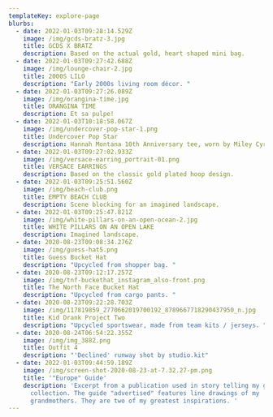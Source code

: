```yaml
---
templateKey: explore-page
blurbs:
  - date: 2022-01-03T09:28:14.529Z
    image: /img/gcds-bratz-3.jpg
    title: GCDS X BRATZ
    description: Based on the actual gold, heart shaped mini bag.
  - date: 2022-01-03T09:27:42.688Z
    image: /img/lounge-chair-2.jpg
    title: 2000S LILO
    description: "Early 2000s living room décor. "
  - date: 2022-01-03T09:27:26.089Z
    image: /img/orangina-time.jpg
    title: ORANGINA TIME
    description: Et sa pulpe!
  - date: 2022-01-03T10:18:58.067Z
    image: /img/undercover-pop-star-1.png
    title: Undercover Pop Star
    description: Hannah Montana 10th Anniversary tee, worn by Miley Cyrus
  - date: 2022-01-03T09:27:02.933Z
    image: /img/versace-earring_portrait-01.png
    title: VERSACE EARRINGS
    description: Based on the classic gold plated hoop design.
  - date: 2022-01-03T09:25:51.560Z
    image: /img/beach-club.png
    title: EMPTY BEACH CLUB
    description: Scene blocking for an imagined landscape.
  - date: 2022-01-03T09:25:47.821Z
    image: /img/white-pillars-on-an-open-ocean-2.jpg
    title: WHITE PILLARS ON AN OPEN LAKE
    description: Imagined landscape.
  - date: 2020-08-23T09:08:34.276Z
    image: /img/guess-hat5.png
    title: Guess Bucket Hat
    description: "Upcycled from shopper bag. "
  - date: 2020-08-23T09:12:17.257Z
    image: /img/tnf-buckethat_instagram_also-front.png
    title: The North Face Bucket Hat
    description: "Upcycled from cargo pants. "
  - date: 2020-08-23T09:22:28.703Z
    image: /img/117819859_2770662019700192_8789667718290437950_n.jpg
    title: Kid Drank Project Two
    description: "Upcycled sportswear, made from team kits / jerseys. "
  - date: 2020-08-24T06:54:22.355Z
    image: /img/img_3882.png
    title: Outfit 4
    description: "'Declined' runway shot by studio.kit"
  - date: 2022-01-03T09:44:59.189Z
    image: /img/screen-shot-2020-08-23-at-7.32.27-pm.png
    title: '"Europe" Guide'
    description: 'Excerpt from a publication used in story telling my graduate
      collection. The guide "advertised" features line drawings of my
      grandmothers. They are two of my greatest inspirations. '
---
```

